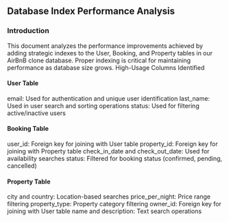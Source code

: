 ## Database Index Performance Analysis
### Introduction
This document analyzes the performance improvements achieved by adding strategic indexes to the User, Booking, and Property tables in our AirBnB clone database. Proper indexing is critical for maintaining performance as database size grows.
High-Usage Columns Identified
#### User Table

email: Used for authentication and unique user identification
last_name: Used in user search and sorting operations
status: Used for filtering active/inactive users

#### Booking Table

user_id: Foreign key for joining with User table
property_id: Foreign key for joining with Property table
check_in_date and check_out_date: Used for availability searches
status: Filtered for booking status (confirmed, pending, cancelled)

#### Property Table

city and country: Location-based searches
price_per_night: Price range filtering
property_type: Property category filtering
owner_id: Foreign key for joining with User table
name and description: Text search operations
